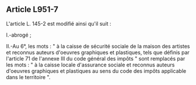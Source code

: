 Article L951-7
----
L'article L. 145-2 est modifié ainsi qu'il suit :

I.-abrogé ;

II.-Au 6°, les mots : " à la caisse de sécurité sociale de la maison des
artistes et reconnus auteurs d'oeuvres graphiques et plastiques, tels que
définis par l'article 71 de l'annexe III du code général des impôts " sont
remplacés par les mots : " à la caisse locale d'assurance sociale et reconnus
auteurs d'oeuvres graphiques et plastiques au sens du code des impôts applicable
dans le territoire ".
